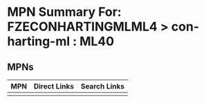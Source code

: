



# MPN Summary For: FZECONHARTINGMLML4 > con-harting-ml : ML40

## MPNs
  

|MPN|Direct Links|Search Links|
| :--- | :--- | :--- |
||||

